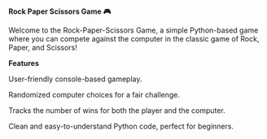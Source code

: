 **Rock Paper Scissors Game 🎮**

Welcome to the Rock-Paper-Scissors Game, a simple Python-based game where you can compete against the computer in the classic game of Rock, Paper, and Scissors!

**Features**

User-friendly console-based gameplay.

Randomized computer choices for a fair challenge.

Tracks the number of wins for both the player and the computer.

Clean and easy-to-understand Python code, perfect for beginners.
